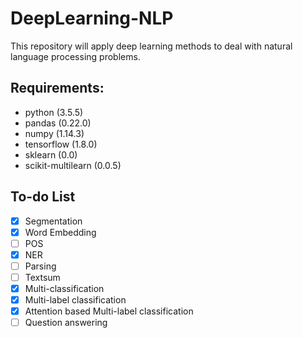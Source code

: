 # DeepLearning-NLP
This repository will apply deep learning methods to deal with natural language processing problems. 

## Requirements:
* python (3.5.5)
* pandas (0.22.0)
* numpy (1.14.3)
* tensorflow (1.8.0)
* sklearn (0.0)
* scikit-multilearn (0.0.5)

## To-do List
* [x] Segmentation
* [x] Word Embedding
* [ ] POS
* [x] NER
* [ ] Parsing
* [ ] Textsum
* [x] Multi-classification
* [x] Multi-label classification
* [x] Attention based Multi-label classification
* [ ] Question answering
